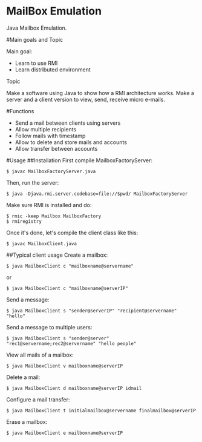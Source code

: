 MailBox Emulation
=============

Java Mailbox Emulation.

#Main goals and Topic

Main goal:
* Learn to use RMI
* Learn distributed environment

Topic

Make a software using Java to show how a RMI architecture works. Make a server and a client version to view, send, receive micro e-mails.

#Functions
* Send a mail between clients using servers
* Allow multiple recipients
* Follow mails with timestamp
* Allow to delete and store mails and accounts
* Allow transfer between accounts

#Usage
##Installation
First compile MailboxFactoryServer:

`
$ javac MailboxFactoryServer.java
`

Then, run the server:

`
$ java -Djava.rmi.server.codebase=file://$pwd/ MailboxFactoryServer
`

Make sure RMI is installed and do:

    $ rmic -keep Mailbox MailboxFactory
    $ rmiregistry


Once it's done, let's compile the client class like this:

`
$ javac MailboxClient.java
`

##Typical client usage
Create a mailbox:

    $ java MailboxClient c "mailboxname@servername"

or

    $ java MailboxClient c "mailboxname@serverIP"

Send a message:

`
$ java MailboxClient s "sender@serverIP" "recipient@servername" "hello"
`

Send a message to multiple users:

`
$ java MailboxClient s "sender@server" "rec1@servername;rec2@servername" "hello people"
`

View all mails of a mailbox:

`
$ java MailboxClient v mailboxname@serverIP
`

Delete a mail:

`
$ java MailboxClient d mailboxname@serverIP idmail
`

Configure a mail transfer:

`
$ java MailboxClient t initialmailbox@servername finalmailbox@serverIP
`

Erase a mailbox:

`
$ java MailboxClient e mailboxname@serverIP
`
